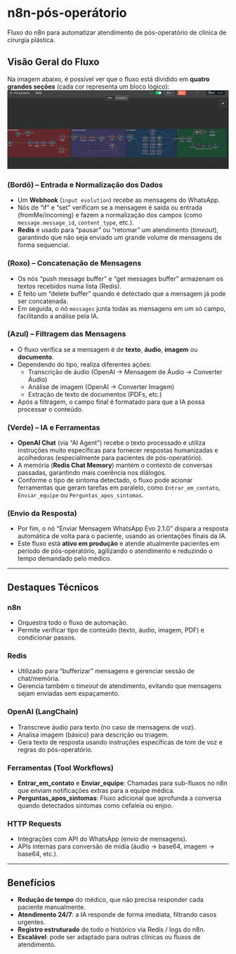 # n8n-pós-operátorio
Fluxo do n8n para automatizar atendimento de pós-operatório de clínica de cirurgia plástica.

## Visão Geral do Fluxo

Na imagem abaixo, é possível ver que o fluxo está dividido em **quatro grandes seções** (cada cor representa um bloco lógico):
![Fluxo do n8n](./ia%20pos%20operatorio.png)


### (Bordô) – Entrada e Normalização dos Dados
- Um **Webhook** (`input evolution`) recebe as mensagens do WhatsApp.  
- Nós de “if” e “set” verificam se a mensagem é saída ou entrada (fromMe/incoming) e fazem a normalização dos campos (como `message.message_id`, `content_type`, etc.).  
- **Redis** é usado para “pausar” ou “retomar” um atendimento (*timeout*), garantindo que não seja enviado um grande volume de mensagens de forma sequencial.

### (Roxo) – Concatenação de Mensagens
- Os nós “push message buffer” e “get messages buffer” armazenam os textos recebidos numa lista (Redis).  
- É feito um “delete buffer” quando é detectado que a mensagem já pode ser concatenada.  
- Em seguida, o nó `messages` junta todas as mensagens em um só campo, facilitando a análise pela IA.

### (Azul) – Filtragem das Mensagens
- O fluxo verifica se a mensagem é de **texto**, **áudio**, **imagem** ou **documento**.  
- Dependendo do tipo, realiza diferentes ações:
  - Transcrição de áudio (OpenAI → Mensagem de Áudio → Converter Áudio)  
  - Análise de imagem (OpenAI → Converter Imagem)  
  - Extração de texto de documentos (PDFs, etc.)  
- Após a filtragem, o campo final é formatado para que a IA possa processar o conteúdo.

### (Verde) – IA e Ferramentas
- **OpenAI Chat** (via “AI Agent”) recebe o texto processado e utiliza instruções muito específicas para fornecer respostas humanizadas e acolhedoras (especialmente para pacientes de pós-operatório).  
- A memória (**Redis Chat Memory**) mantém o contexto de conversas passadas, garantindo mais coerência nos diálogos.  
- Conforme o tipo de sintoma detectado, o fluxo pode acionar ferramentas que geram tarefas em paralelo, como `Entrar_em_contato`, `Enviar_equipe` ou `Perguntas_apos_sintomas`.

### (Envio da Resposta)
- Por fim, o nó “Enviar Mensagem WhatsApp Evo 2.1.0” dispara a resposta automática de volta para o paciente, usando as orientações finais da IA.  
- Este fluxo está **ativo em produção** e atende atualmente pacientes em período de pós-operatório, agilizando o atendimento e reduzindo o tempo demandado pelo médico.

---

## Destaques Técnicos

### n8n
- Orquestra todo o fluxo de automação.  
- Permite verificar tipo de conteúdo (texto, áudio, imagem, PDF) e condicionar passos.

### Redis
- Utilizado para “bufferizar” mensagens e gerenciar sessão de chat/memória.  
- Gerencia também o *timeout* de atendimento, evitando que mensagens sejam enviadas sem espaçamento.

### OpenAI (LangChain)
- Transcreve áudio para texto (no caso de mensagens de voz).  
- Analisa imagem (básico) para descrição ou triagem.  
- Gera texto de resposta usando instruções específicas de tom de voz e regras do pós-operatório.

### Ferramentas (Tool Workflows)
- **Entrar_em_contato** e **Enviar_equipe**: Chamadas para sub-fluxos no n8n que enviam notificações extras para a equipe médica.  
- **Perguntas_apos_sintomas**: Fluxo adicional que aprofunda a conversa quando detectados sintomas como cefaleia ou enjoo.

### HTTP Requests
- Integrações com API do WhatsApp (envio de mensagens).  
- APIs internas para conversão de mídia (áudio → base64, imagem → base64, etc.).

---

## Benefícios

- **Redução de tempo** do médico, que não precisa responder cada paciente manualmente.  
- **Atendimento 24/7**: a IA responde de forma imediata, filtrando casos urgentes.  
- **Registro estruturado** de todo o histórico via Redis / logs do n8n.  
- **Escalável**: pode ser adaptado para outras clínicas ou fluxos de atendimento.
